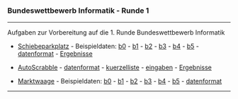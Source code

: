### Bundeswettbewerb Informatik - Runde 1
---

Aufgaben zur Vorbereitung auf die 1. Runde Bundeswettbewerb Informatik

- [Schiebeparkplatz](./schiebeparkplatz/schiebeparkplatz.png) -
Beispieldaten: 
[b0](./schiebeparkplatz/beispieldaten/parkplatz0.txt) -
[b1](./schiebeparkplatz/beispieldaten/parkplatz1.txt) - 
[b2](./schiebeparkplatz/beispieldaten/parkplatz2.txt) - 
[b3](./schiebeparkplatz/beispieldaten/parkplatz3.txt) - 
[b4](./schiebeparkplatz/beispieldaten/parkplatz4.txt) - 
[b5](./schiebeparkplatz/beispieldaten/parkplatz5.txt) -
[datenformat](schiebeparkplatz/beispieldaten/datenformat.md) -
[Ergebnisse](./schiebeparkplatz/schiebeparkplatz_ergebnisse.ipynb)


- [AutoScrabble](./autoscrabble/autoscrabble.png) -
[datenformat](./autoscrabble/datenformat.md) -
[kuerzelliste](./autoscrabble/kuerzelliste.txt) -
[eingaben](./autoscrabble/autoscrabble.txt) -
[Ergebnisse](./autoscrabble/autoscrabble_ergebnisse.ipynb)

- [Marktwaage](./marktwaage/a5.png) -
Beispieldaten: 
[b0](marktwaage/beispieldaten/gewichtsstuecke0.txt) -
[b1](marktwaage/beispieldaten/gewichtsstuecke1.txt) -
[b2](marktwaage/beispieldaten/gewichtsstuecke2.txt) -
[b3](marktwaage/beispieldaten/gewichtsstuecke3.txt) -
[b4](marktwaage/beispieldaten/gewichtsstuecke4.txt) -
[b5](marktwaage/beispieldaten/gewichtsstuecke5.txt) -
[datenformat](marktwaage/beispieldaten/datenformat.md) 
 
----